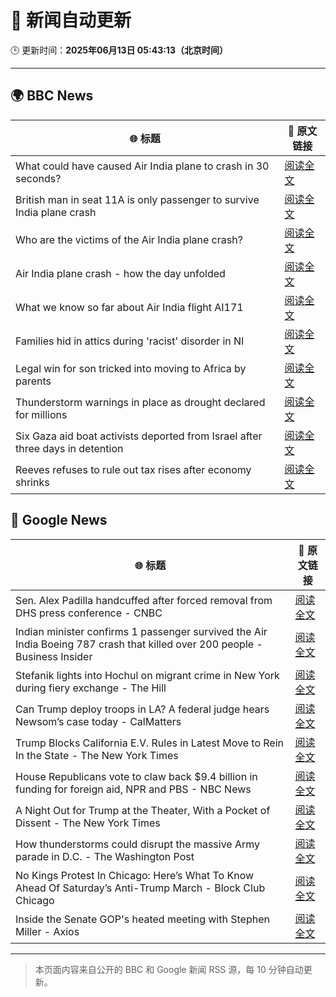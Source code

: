 # 🧠 新闻自动更新

🕒 更新时间：**2025年06月13日 05:43:13（北京时间）**

---

## 🌍 BBC News

| 🌐 标题 | 🔗 原文链接 |
|--------|-------------|
| What could have caused Air India plane to crash in 30 seconds? | [阅读全文](https://www.bbc.com/news/articles/c626y121rxxo) |
| British man in seat 11A is only passenger to survive India plane crash | [阅读全文](https://www.bbc.com/news/articles/ce3v6drp96zo) |
| Who are the victims of the Air India plane crash? | [阅读全文](https://www.bbc.com/news/articles/cdd28legnzvo) |
| Air India plane crash - how the day unfolded | [阅读全文](https://www.bbc.com/news/videos/cx2q3z716v9o) |
| What we know so far about Air India flight AI171 | [阅读全文](https://www.bbc.com/news/articles/c5y5nq170z4o) |
| Families hid in attics during 'racist' disorder in NI | [阅读全文](https://www.bbc.com/news/articles/c20xrq9vzz7o) |
| Legal win for son tricked into moving to Africa by parents | [阅读全文](https://www.bbc.com/news/articles/clyg0p88z83o) |
| Thunderstorm warnings in place as drought declared for millions | [阅读全文](https://www.bbc.com/news/articles/c14k6vp62zxo) |
| Six Gaza aid boat activists deported from Israel after three days in detention | [阅读全文](https://www.bbc.com/news/articles/cx273w1032yo) |
| Reeves refuses to rule out tax rises after economy shrinks | [阅读全文](https://www.bbc.com/news/articles/cy5e6ly9qq3o) |

## 📰 Google News

| 🌐 标题 | 🔗 原文链接 |
|--------|-------------|
| Sen. Alex Padilla handcuffed after forced removal from DHS press conference - CNBC | [阅读全文](https://news.google.com/rss/articles/CBMieEFVX3lxTE5JeEwyZS1YbHVhempwa1JoUi1aQjl4c0hLdWlXcnk5enQ3WkFxNktidEdvOFJLR0xQLXVxYVp6OHNjZW1EX01zQnFpMnh5UUItalRiQkJoZnhQVkE1bHIyTjFVLS1tUTN6QXBoUzJhNS1paVNrdzFqUNIBfkFVX3lxTE9ZeEU3bVU2Z01WRUtCNlZ0UW9NcHNuTW9fZGJ0U0V5cVpmOGM0VHBIdmoxeVp0czZsOEcxUUg5bUQ3b1hLZWJ4MzVBb2pOMzZGM1JGRHZrSnRhT2thVXBucmlGMl9jQVJvUUdnU2dSN0hBLUtVU1Npd3RVMWtsdw?oc=5) |
| Indian minister confirms 1 passenger survived the Air India Boeing 787 crash that killed over 200 people - Business Insider | [阅读全文](https://news.google.com/rss/articles/CBMikwFBVV95cUxNTDBKTGE5M0NBVlNQWDhxbW1JakU2UGo0blJHMXhyamRDZXB3cHU4eGhLSjV3dGhYYzRSU1A0Q3dmZWJxV0lWeVo0cVdLcDh1LWZlN3ZDQkNHUlFzTTV3SG8tRVFyTW9FV2dQODJERDNwaEktTm9YdEpBU3hLWjZZZVVNSG1mbmkyd1dsaEw4NzBlMVE?oc=5) |
| Stefanik lights into Hochul on migrant crime in New York during fiery exchange - The Hill | [阅读全文](https://news.google.com/rss/articles/CBMijwFBVV95cUxPaENZWHhHTl80c3hlR3ZRY3BZSDF6bGpVbkVyVkMwYTNLMmd0djRnS3o3VU0tTkJocjJzcndvOWh5NVNHV1lacVJkelp0blpuUmtnLWMzbnVNbEstRi1CNjFYQm9nRHVwemY2WmpGdWRGVWJmeWNET3VldXhlNVFBTXFfSTJxNVB0b3NaNUFUSdIBlAFBVV95cUxNUjJVRVFuU3FfTElqLWhxbUF6Wk1pUGF5aGhoYk8xX2FnODFLYkx2N00wVnJ5RzIyZFlVd1dRamRyTF9VOTdZSVN3Ym5xZXh4eFFXb1hza2RFUnpZdWdzR2pWRkNtVnIwNW1jM1Nvc2FGSEU3Wm1GU3pWSGxOTVZWdDl0U240UUFQeUJ4ZHlpUm5LNHJf?oc=5) |
| Can Trump deploy troops in LA? A federal judge hears Newsom’s case today - CalMatters | [阅读全文](https://news.google.com/rss/articles/CBMif0FVX3lxTE9DX2hGVXRjR1VtTXR2S0MyZkdmanlTSHBYeUxzZmt5V214NjhzUmZtSmUzWGJnU2h0ZTVza2JkaWRhNHd6dDI5bUZ6UUVtU2g5RVZqX1lTa0gxenJBWmNoTzNmVWFxUnM5cWo3RW9MV0g1NE1XbllkN3I1OXZqQms?oc=5) |
| Trump Blocks California E.V. Rules in Latest Move to Rein In the State - The New York Times | [阅读全文](https://news.google.com/rss/articles/CBMiiwFBVV95cUxOeDFCSnB4Uy1TaXA5aFVURUVGbHd0VjhkakRGcXFIclhXS2wxdUcxcFN0MmthM3hYV0Y5MENZMWh2TmswNnF6SzNoMm9VWV8xRXB3bnFFb2drZXlwRlBZTTRaV1R1blpGN09rU3c4eXVuRndTa2JyVzRZYVhDUTdLaElPTFdxVzQyRDhV?oc=5) |
| House Republicans vote to claw back $9.4 billion in funding for foreign aid, NPR and PBS - NBC News | [阅读全文](https://news.google.com/rss/articles/CBMiwAFBVV95cUxNSzNHQTNXUEZKVm50V0t6OVo4ZGFreDBqc2xnTmR5STJaNzVBUHhHRjc1dzVNbUhVY1U3MF96aGtPLS1ZUkwtWDdySjVxVmdjWGFXMkxDQUg5QVVnUGRONWZhNmo2NDMwWWtPbG9oam5qOC13T0RmVjE4YnM3Tkg0UHFnVE1lRzNRcUVZODJnRy1jUFFmYWZzbnhSRlFZOE5hTjFla2ZsNGpaekR4Y0YtSmR6MnBNc1N3YUpTZTY2blLSAVZBVV95cUxQVkxMZzF1TVpmYUtPdDZZQzFrZWtQZTlHMlBuZFgwVEtsSjZwdEhOaDJ3OHpxMkdlVW01UDk1YjhsdHlFRnVfRnBqOTE2WnhXUTcxTGZGUQ?oc=5) |
| A Night Out for Trump at the Theater, With a Pocket of Dissent - The New York Times | [阅读全文](https://news.google.com/rss/articles/CBMifEFVX3lxTFBSTlJZTEdDX1hxWVBsTzNkQkRCVlFpYjBHRmI4RTFVNzFKODF2SHJPT2ZrWHk5YjEyM2hhRFlKeVExaFpXZlFpMW9UXzlGaDRoWlMwSlMxQVlQWDBiaGp1U3RTVDlURXcxbnYyOWEyUWlUSXRMVXRfLVpndmc?oc=5) |
| How thunderstorms could disrupt the massive Army parade in D.C. - The Washington Post | [阅读全文](https://news.google.com/rss/articles/CBMikgFBVV95cUxNZmN3enRFNUZoNG1oUTV1cmIwZFVvVnZpbE11R281a0xjamFzeTdiZmJ4a2U2WGJ4YWdqcmxPejZuOXRNNEtWc3d6R2lhQzlma3VjQVM4RlVhZ0FtOVpBeEg5RzNpZFZlNHpVYmlocU5JUWlpUlJfYTlWSkY1a0pId3B5TE9RLWdKbVZXSUpGd1hDQQ?oc=5) |
| No Kings Protest In Chicago: Here’s What To Know Ahead Of Saturday’s Anti-Trump March - Block Club Chicago | [阅读全文](https://news.google.com/rss/articles/CBMiwAFBVV95cUxPdHpTc3pNa29FZjJkVjBFLVlQa1dLOHVqTERpT1ZmbUlaNWJNZW1BSjJFTzFpX1FZbXhkd21xcng3LTItR2x2eTFIWk9CblBRS2psOGlub3dSTEgyM1c5VUllZE9wVnd2X2Z6cnhnSDhQcEYwX2hqc0hJb09aUlY1R3BiRXRpRUxLYndxOGhjamVVSjZFeHU1TW04Wk82TmZfU3Q1UnJPbU1xU3pzd012T1h3TDZPN0xZZktMV0hCbEU?oc=5) |
| Inside the Senate GOP's heated meeting with Stephen Miller - Axios | [阅读全文](https://news.google.com/rss/articles/CBMifkFVX3lxTE96LV9sa3FENFRQbkx4X2ZxNGFEdWNaS2hBV3ZhenpVdkMzNDZmeWxnbWxTVl96NHpjbGFaU2trRksyYUJUQUpjXy1pX0pIYkcyOEF5RURNbUpHVk9GV28tc3ZjTXE4MFJxTTk2XzJrUk5Qa2JDcmpMSXNJczJQUQ?oc=5) |

---
> 本页面内容来自公开的 BBC 和 Google 新闻 RSS 源，每 10 分钟自动更新。